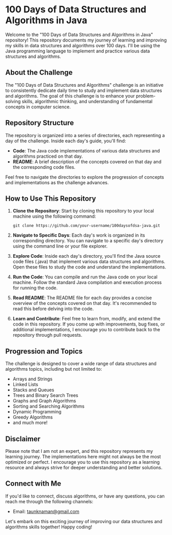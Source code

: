 # 100 Days of Data Structures and Algorithms in Java

Welcome to the "100 Days of Data Structures and Algorithms in Java" repository! This repository documents my journey of learning and improving my skills in data structures and algorithms over 100 days. I'll be using the Java programming language to implement and practice various data structures and algorithms.

## About the Challenge

The "100 Days of Data Structures and Algorithms" challenge is an initiative to consistently dedicate daily time to study and implement data structures and algorithms. The goal of this challenge is to enhance your problem-solving skills, algorithmic thinking, and understanding of fundamental concepts in computer science.

## Repository Structure

The repository is organized into a series of directories, each representing a day of the challenge. Inside each day's guide, you'll find:

- **Code**: The Java code implementations of various data structures and algorithms practiced on that day.
- **README**: A brief description of the concepts covered on that day and the corresponding code files.

Feel free to navigate the directories to explore the progression of concepts and implementations as the challenge advances.

## How to Use This Repository

1. **Clone the Repository**: Start by cloning this repository to your local machine using the following command:

   ```
   git clone https://github.com/your-username/100daysofdsa-java.git
   ```

2. **Navigate to Specific Days**: Each day's work is organized in its corresponding directory. You can navigate to a specific day's directory using the command line or your file explorer.

3. **Explore Code**: Inside each day's directory, you'll find the Java source code files (.java) that implement various data structures and algorithms. Open these files to study the code and understand the implementations.

4. **Run the Code**: You can compile and run the Java code on your local machine. Follow the standard Java compilation and execution process for running the code.

5. **Read README**: The README file for each day provides a concise overview of the concepts covered on that day. It's recommended to read this before delving into the code.

6. **Learn and Contribute**: Feel free to learn from, modify, and extend the code in this repository. If you come up with improvements, bug fixes, or additional implementations, I encourage you to contribute back to the repository through pull requests.

## Progression and Topics

The challenge is designed to cover a wide range of data structures and algorithms topics, including but not limited to:

- Arrays and Strings
- Linked Lists
- Stacks and Queues
- Trees and Binary Search Trees
- Graphs and Graph Algorithms
- Sorting and Searching Algorithms
- Dynamic Programming
- Greedy Algorithms
- and much more!

## Disclaimer

Please note that I am not an expert, and this repository represents my learning journey. The implementations here might not always be the most optimized or perfect. I encourage you to use this repository as a learning resource and always strive for deeper understanding and better solutions.

## Connect with Me

If you'd like to connect, discuss algorithms, or have any questions, you can reach me through the following channels:

- Email: taunknaman@gmail.com


Let's embark on this exciting journey of improving our data structures and algorithms skills together! Happy coding!
